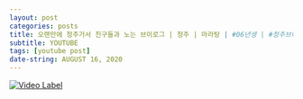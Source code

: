 ```yaml
---
layout: post
categories: posts
title: 오랜만에 청주가서 친구들과 노는 브이로그 | 청주 | 마라탕 | #06년생 | #청주브이로그
subtitle: YOUTUBE
tags: [youtube post]
date-string: AUGUST 16, 2020
---
```

[![Video Label](http://img.youtube.com/vi/vPqsmnqkIgg/0.jpg)](https://youtu.be/vPqsmnqkIgg)
